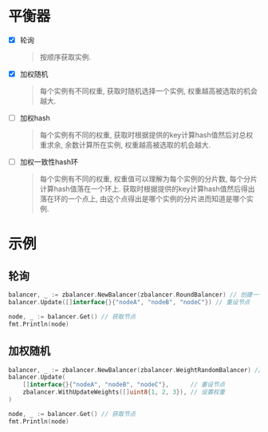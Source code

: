 
# 平衡器

- [x] 轮询
  > 按顺序获取实例.
- [x] 加权随机
  > 每个实例有不同权重, 获取时随机选择一个实例, 权重越高被选取的机会越大.
- [ ] 加权hash
  > 每个实例有不同的权重, 获取时根据提供的key计算hash值然后对总权重求余, 余数计算所在实例, 权重越高被选取的机会越大.
- [ ] 加权一致性hash环
  > 每个实例有不同的权重, 权重值可以理解为每个实例的分片数, 每个分片计算hash值落在一个环上. 获取时根据提供的key计算hash值然后得出落在环的一个点上, 由这个点得出是哪个实例的分片进而知道是哪个实例.

# 示例

## 轮询

```go
balancer, _ := zbalancer.NewBalancer(zbalancer.RoundBalancer) // 创建一个轮询平衡器
balancer.Update([]interface{}{"nodeA", "nodeB", "nodeC"}) // 重设节点

node, _ := balancer.Get() // 获取节点
fmt.Println(node)
```

## 加权随机

```go
balancer, _ := zbalancer.NewBalancer(zbalancer.WeightRandomBalancer) // 创建一个权重随机平衡器
balancer.Update(
    []interface{}{"nodeA", "nodeB", "nodeC"},      // 重设节点
    zbalancer.WithUpdateWeights([]uint8{1, 2, 3}), // 设置权重
)

node, _ := balancer.Get() // 获取节点
fmt.Println(node)
```
